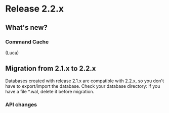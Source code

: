 # Release 2.2.x

## What's new?

### Command Cache
(Luca)


## Migration from 2.1.x to 2.2.x

Databases created with release 2.1.x are compatible with 2.2.x, so you don't have to export/import the database. Check your database directory: if you have a file *.wal, delete it before migration.

### API changes

